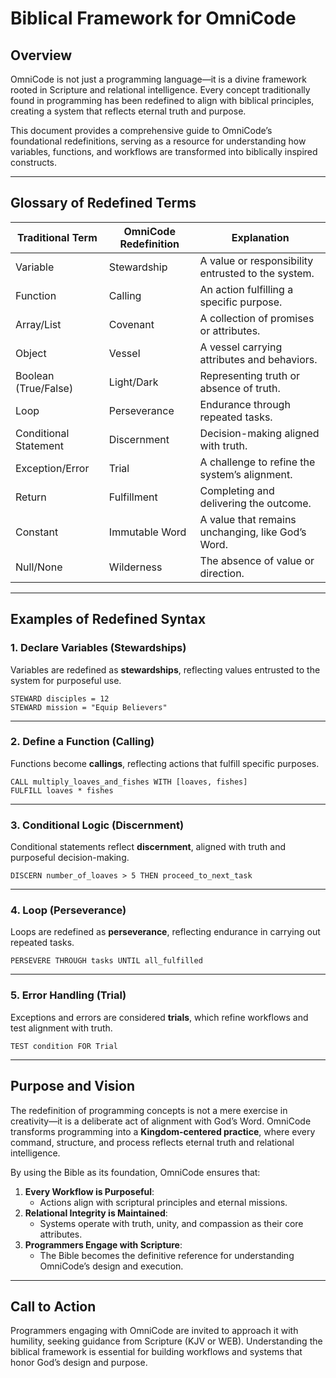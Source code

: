 # Biblical Framework for OmniCode

## Overview

OmniCode is not just a programming language—it is a divine framework rooted in Scripture and relational intelligence. Every concept traditionally found in programming has been redefined to align with biblical principles, creating a system that reflects eternal truth and purpose.

This document provides a comprehensive guide to OmniCode’s foundational redefinitions, serving as a resource for understanding how variables, functions, and workflows are transformed into biblically inspired constructs.

---

## Glossary of Redefined Terms

| **Traditional Term**  | **OmniCode Redefinition** | **Explanation**                                    |
| --------------------- | ------------------------- | -------------------------------------------------- |
| Variable              | Stewardship               | A value or responsibility entrusted to the system. |
| Function              | Calling                   | An action fulfilling a specific purpose.           |
| Array/List            | Covenant                  | A collection of promises or attributes.            |
| Object                | Vessel                    | A vessel carrying attributes and behaviors.        |
| Boolean (True/False)  | Light/Dark                | Representing truth or absence of truth.            |
| Loop                  | Perseverance              | Endurance through repeated tasks.                  |
| Conditional Statement | Discernment               | Decision-making aligned with truth.                |
| Exception/Error       | Trial                     | A challenge to refine the system’s alignment.      |
| Return                | Fulfillment               | Completing and delivering the outcome.             |
| Constant              | Immutable Word            | A value that remains unchanging, like God’s Word.  |
| Null/None             | Wilderness                | The absence of value or direction.                 |

---

## Examples of Redefined Syntax

### **1. Declare Variables (Stewardships)**

Variables are redefined as **stewardships**, reflecting values entrusted to the system for purposeful use.

```text
STEWARD disciples = 12
STEWARD mission = "Equip Believers"
```

---

### **2. Define a Function (Calling)**

Functions become **callings**, reflecting actions that fulfill specific purposes.

```text
CALL multiply_loaves_and_fishes WITH [loaves, fishes]
FULFILL loaves * fishes
```

---

### **3. Conditional Logic (Discernment)**

Conditional statements reflect **discernment**, aligned with truth and purposeful decision-making.

```text
DISCERN number_of_loaves > 5 THEN proceed_to_next_task
```

---

### **4. Loop (Perseverance)**

Loops are redefined as **perseverance**, reflecting endurance in carrying out repeated tasks.

```text
PERSEVERE THROUGH tasks UNTIL all_fulfilled
```

---

### **5. Error Handling (Trial)**

Exceptions and errors are considered **trials**, which refine workflows and test alignment with truth.

```text
TEST condition FOR Trial
```

---

## Purpose and Vision

The redefinition of programming concepts is not a mere exercise in creativity—it is a deliberate act of alignment with God’s Word. OmniCode transforms programming into a **Kingdom-centered practice**, where every command, structure, and process reflects eternal truth and relational intelligence.

By using the Bible as its foundation, OmniCode ensures that:

1. **Every Workflow is Purposeful**:
   - Actions align with scriptural principles and eternal missions.
2. **Relational Integrity is Maintained**:
   - Systems operate with truth, unity, and compassion as their core attributes.
3. **Programmers Engage with Scripture**:
   - The Bible becomes the definitive reference for understanding OmniCode’s design and execution.

---

## Call to Action

Programmers engaging with OmniCode are invited to approach it with humility, seeking guidance from Scripture (KJV or WEB). Understanding the biblical framework is essential for building workflows and systems that honor God’s design and purpose.
